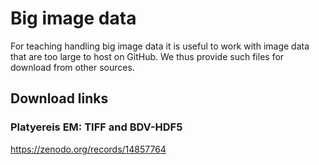 # Big image data

For teaching handling big image data it is useful to work with image data that are too large to host on GitHub. We thus provide such files for download from other sources. 

## Download links

### Platyereis EM: TIFF and BDV-HDF5

https://zenodo.org/records/14857764


